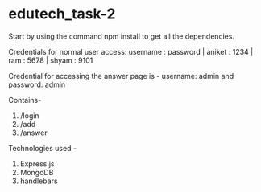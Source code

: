 # edutech_task-2

Start by using the command npm install to get all the dependencies.


Credentials for normal user access:
username : password | 
aniket   : 1234 | 
ram      : 5678 | 
shyam    : 9101 

Credential for accessing the answer page is - username: admin and password: admin

Contains-
1. /login
2. /add
3. /answer

Technologies used - 
1. Express.js
2. MongoDB
3. handlebars
